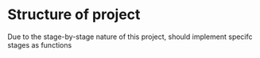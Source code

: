 # Structure of project

Due to the stage-by-stage nature of this project, should implement specifc stages as functions